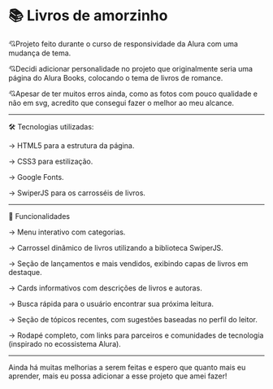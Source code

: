 # 📚 Livros de amorzinho
💘Projeto feito durante o curso de responsividade da Alura com uma mudança de tema.

💘Decidi adicionar personalidade no projeto que originalmente seria uma página do Alura Books, colocando o tema de livros de romance.

💘Apesar de ter muitos erros ainda, como as fotos com pouco qualidade e não em svg, acredito que consegui fazer o melhor ao meu alcance.

---

🛠️ Tecnologias utilizadas:

-> HTML5 para a estrutura da página.

-> CSS3 para estilização.

-> Google Fonts.

-> SwiperJS para os carrosséis de livros.

---

🛒 Funcionalidades

-> Menu interativo com categorias.

-> Carrossel dinâmico de livros utilizando a biblioteca SwiperJS.

-> Seção de lançamentos e mais vendidos, exibindo capas de livros em destaque.

-> Cards informativos com descrições de livros e autoras.

-> Busca rápida para o usuário encontrar sua próxima leitura.

-> Seção de tópicos recentes, com sugestões baseadas no perfil do leitor.

-> Rodapé completo, com links para parceiros e comunidades de tecnologia (inspirado no ecossistema Alura).

---

Ainda há muitas melhorias a serem feitas e espero que quanto mais eu aprender, mais eu possa adicionar a esse projeto que amei fazer!
